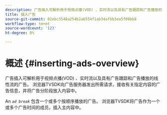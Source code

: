 ```yaml
---
description: 广告插入可解析用于视频点播(VOD) 、实时流以及具有广告跟踪和广告播放的线性流的广告。 浏览器TVSDK向广告服务器发出所需请求，接收有关指定内容的广告信息，并将广告分阶段放入内容中。
title: 插入广告
source-git-commit: 02ebc3548a254b2a6554f1ab34afbb3ea5f09bb8
workflow-type: tm+mt
source-wordcount: '123'
ht-degree: 0%

---
```


# 概述 {#inserting-ads-overview}

广告插入可解析用于视频点播(VOD) 、实时流以及具有广告跟踪和广告播放的线性流的广告。 浏览器TVSDK向广告服务器发出所需请求，接收有关指定内容的广告信息，并将广告分阶段放入内容中。

An *`ad break`* 包含一个或多个按顺序播放的广告。 浏览器TVSDK将广告作为一个或多个广告时间的成员，插入主内容中。
